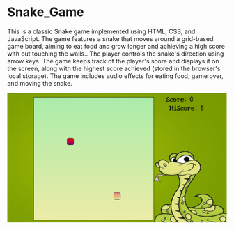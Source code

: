 # Snake_Game

<p>This is a classic Snake game implemented using HTML, CSS, and JavaScript. The game features a snake that moves around a grid-based game board, aiming to eat food and grow longer and achieving a high score with out touching the walls.. The player controls the snake's direction using arrow keys. The game keeps track of the player's score and displays it on the screen, along with the highest score achieved (stored in the browser's local storage). The game includes audio effects for eating food, game over, and moving the snake.</p>
<img src="https://github.com/MohammadAmaanPatloo/Snake_Game/blob/master/SnakeMania-Ek-Gaming-Katha.png">
